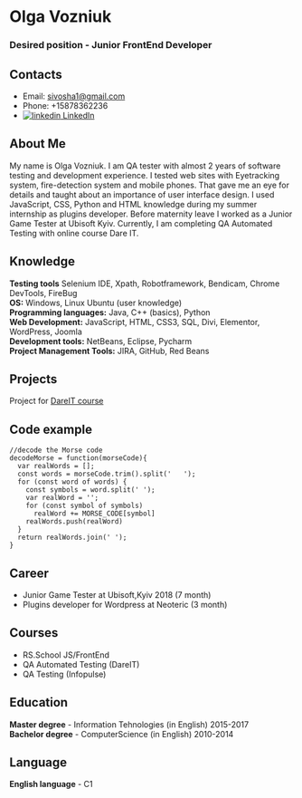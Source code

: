 # Olga Vozniuk
### Desired position - Junior FrontEnd Developer
## Contacts
* Email: [sivosha1@gmail.com](mailto:sivosha1@gmail.com)
* Phone: +15878362236
* <a href="http://www.linkedin.com/in/olga-vozniuk" rel="nofollow noreferrer">
    <img src="https://i.stack.imgur.com/gVE0j.png" alt="linkedin"> LinkedIn
  </a>
## About Me
My name is Olga Vozniuk. I am QA tester with almost 2 years of software testing and development experience. I tested web sites with
Eyetracking system, fire-detection system and mobile phones. That gave me an eye for details and taught about an
importance of user interface design. I used JavaScript, CSS, Python and HTML knowledge during my summer
internship as plugins developer. Before maternity leave I worked as a Junior Game Tester at Ubisoft Kyiv. Currently, I
am completing QA Automated Testing with online course Dare IT.

## Knowledge
**Testing tools** Selenium IDE, Xpath, Robotframework, Bendicam, Chrome DevTools, FireBug\
**OS:** Windows, Linux Ubuntu (user knowledge)\
**Programming languages:** Java, C++ (basics), Python\
**Web Development:** JavaScript, HTML, CSS3, SQL, Divi, Elementor, WordPress, Joomla\
**Development tools:** NetBeans, Eclipse, Pycharm\
**Project Management Tools:** JIRA, GitHub, Red Beans

## Projects
Project for [DareIT course](https://github.com/sivosha/challenge_portfolio_pati)

## Code example
```
//decode the Morse code
decodeMorse = function(morseCode){
  var realWords = [];
  const words = morseCode.trim().split('   ');
  for (const word of words) {
    const symbols = word.split(' ');
    var realWord = '';
    for (const symbol of symbols)
      realWord += MORSE_CODE[symbol]
    realWords.push(realWord)
  }
  return realWords.join(' ');
}
```

## Career
* Junior Game Tester at Ubisoft,Kyiv 2018 (7 month)
* Plugins developer for Wordpress at Neoteric (3 month)

## Courses
* RS.School JS/FrontEnd
* QA Automated Testing (DareIT)
* QA Testing (Infopulse) 

## Education
**Master degree** - Information Tehnologies (in English)    2015-2017\
**Bachelor degree** - ComputerScience (in English)  2010-2014

## Language
**English language** - C1
